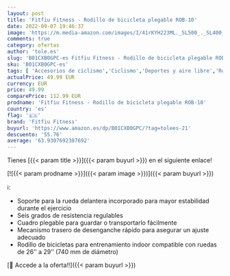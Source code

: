 ```yaml
---
layout: post
title: 'Fitfiu Fitness - Rodillo de bicicleta plegable ROB-10'
date: 2022-09-07 19:46:37
image: 'https://m.media-amazon.com/images/I/41rKYH223ML._SL500_._SL400_.jpg'
comments: true
category: ofertas
author: 'tole.es'
slug: 'B01CXB0GPC-es Fitfiu Fitness - Rodillo de bicicleta plegable ROB-10'
sku: 'B01CXB0GPC-es'
tags: [ 'Accesorios de ciclismo','Ciclismo','Deportes y aire libre','Rodillos para bicicletas','Ropa y equipo para deportes','bicicleta','fitfiu fitness','🇪🇸', ]
actualPrice: 49.99 EUR
currency: EUR
price: 49.99
comparePrice: 112.99 EUR
prodname: 'Fitfiu Fitness - Rodillo de bicicleta plegable ROB-10'
country: 'es'
flag: '🇪🇸'
brand: 'Fitfiu Fitness'
buyurl: 'https://www.amazon.es/dp/B01CXB0GPC/?tag=tolees-21'
descuento: '55.76'
average: '63.9307692307692'
---
```


Tienes [{{< param title >}}]({{< param buyurl >}}) en el siguiente enlace!

[![{{< param prodname >}}]({{< param image >}})]({{< param buyurl >}})

ℹ️:

- Soporte para la rueda delantera incorporado para mayor estabilidad durante el ejercicio
- Seis grados de resistencia regulables
- Cuadro plegable para guardar o transportarlo fácilmente
- Mecanismo trasero de desenganche rápido para asegurar un ajuste adecuado
- Rodillo de bicicletas para entrenamiento indoor compatible con ruedas de 26’’ a 29’’ (740 mm de diámetro)

[🛒 Accede a la oferta!!]({{< param buyurl >}})
